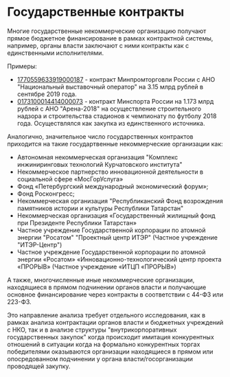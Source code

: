 # Государственные контракты

Многие государственные некоммерческие организацию получают прямое бюджетное финансирование в рамках контрактной системы, например, органы власти заключают с ними контракты как с единственными исполнителями.

Примеры:

- [1770559633919000187](https://spending.gov.ru/goscontracts/contracts/1770559633919000187/) - 
 контракт Минпромторговли России с АНО "Национальный выставочный оператор" на 3.15 млрд рублей в сентябре 2019 года.
- [0173100014414000073](https://spending.gov.ru/goscontracts/contracts/0173100014414000073/) -
 контракт Минспорта России на 1.173 млрд рублей с АНО "Арена-2018" на осуществление строительного надзора и строительства стадионов к чемпионату по футболу 2018 года. Осуществлялся как закупка из единственного источника.

Аналогично, значительное число государственных контрактов приходится на такие государтвенные некоммерческие организации как:

- Автономная некоммерческая организация "Комплекс инжиниринговых технологий Курчатовского института"
- Некоммерческое партнерство инновационной деятельности в социальной сфере «МосГорУслуга»
- Фонд «Петербургский международный экономический форум»;
- Фонд Росконгресс;
- Некоммерческая организация "Республиканский Фонд возрождения памятников истории и культуры Республики Татарстан"
- Некоммерческая организация «Государственный жилищный фонд при Президенте Республики Татарстан»
- Частное учреждение Государственной корпорации по атомной энергии "Росатом" "Проектный центр ИТЭР" (Частное учреждение "ИТЭР-Центр")
- Частное учреждение Государственной корпорации по атомной энергии «Росатом» «Инновационно-технологический центр проекта «ПРОРЫВ» (Частное учреждение «ИТЦП «ПРОРЫВ»)

А также, многочисленные иные некоммерческие организации, находящиеся в прямом подчинении органов власти и получающие основное финансирование через контракты в соответствии с 44-ФЗ или 223-ФЗ.

Это направление анализа требует отдельного исследования, как в рамках анализа контрактации органов власти и бюджетных учреждений с НКО, так и в анализе структуры "внутрикорпоративных государственных закупок" когда происходит имитация конкурентных отношений в ситуации когда на формально конкурентных торгах победителями оказываются организации находящиеся в прямом или опосредованном подчинении у органа власти/госорганизации проводящей закупку.
